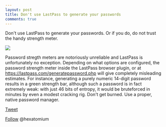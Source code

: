 ```yaml
---
layout: post
title: Don't use LastPass to generate your passwords 
comments: true
---
```

 
 Don't use LastPass to generate your passwords. Or if you do, do not trust the handy strength meter.
 
 <img src=http://trustprobe.com/images/lpgen.png>
 
 Password stregth meters are notoriously unreliable and LastPass is unfortunately no exception.
 Depending on what options are configured, the password strength meter inside the LastPass browser plugin, or at https://lastpass.com/generatepassword.php will give completely misleading estimates. For instance, generating a purely numeric 14-digit password results in a green strength bar, although such a password is in fact extremely weak: with just 46 bits of entropy, it would be bruteforced in minutes by even a modest cracking rig. 
 Don't get burned. Use a proper, native password manager.
 

<a href="http://twitter.com/share" class="twitter-share-button" 
data-url="http://hexatomium.github.io//2016/09/05/lastpass-password-meter-broken/" data-text="Don't use LastPass to generate your passwords"  data-count="horizontal">Tweet</a>
<script type="text/javascript" src="http://platform.twitter.com/widgets.js"></script>

<A href=https://twitter.com/hexatomium>Follow</A> @hexatomium
